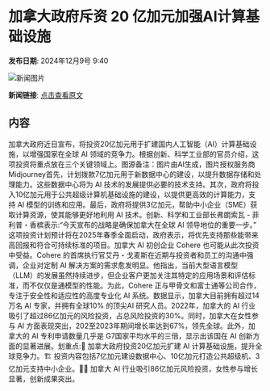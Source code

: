 # ​加拿大政府斥资 20 亿加元加强AI计算基础设施

**发布日期**: 2024年12月9号 9:40

![新闻图片](https://pic.chinaz.com/picmap/202305291510088853_10.jpg)

**新闻链接**: [点击查看原文](https://www.aibase.com/zh/news/13765)

## 内容

加拿大政府近日宣布，将投资20亿加元用于扩建国内人工智能（AI）计算基础设施，以增强国家在全球 AI 领域的竞争力。根据创新、科学工业部的官员介绍，这项投资将重点放在三个关键领域上。图源备注：图片由AI生成，图片授权服务商Midjourney首先，计划拨款7亿加元用于新数据中心的建设，以提升数据存储和处理能力。这些数据中心将为 AI 技术的发展提供必要的技术支持。其次，政府将投入10亿加元用于公共超级计算机基础设施的建设，以提供更高效的计算能力，支持 AI 模型的训练和应用。最后，政府将提供3亿加元，帮助中小企业（SME）获取计算资源，使其能够更好地利用 AI 技术。创新、科学和工业部长弗朗索瓦 - 菲利普・香槟表示:“今天宣布的战略是确保加拿大在全球 AI 领导地位的重要一步。” 这项投资计划预计将在2025年春季全面启动，政府表示，将优先支持那些能带来高回报和符合可持续标准的项目。加拿大 AI 初创企业 Cohere 也可能从此次投资中受益。Cohere 的首席执行官艾丹・戈麦斯在近期与投资者和员工的沟通中强调，企业对定制 AI 解决方案的需求愈发明显。他指出，当前大型语言模型（LLM）的发展虽然持续进步，但企业客户更加关注其特定的应用场景和评估标准，而不仅仅是通模型的性能。为此，Cohere 正与甲骨文和富士通等公司合作，专注于安全性和适应性的高度专业化 AI 系统。数据显示，加拿大目前拥有超过14万名 AI 专家，并拥有全球10% 的顶尖AI 研究人员。2022年，加拿大的 AI 行业吸引了超过86亿加元的风险投资，占总风险投资的30%。同时，加拿大在女性参与 AI 方面表现突出，202至2023年期间增长率达到67%，领先全球。此外，加拿大的 AI 专利申请数量几乎是 G7国家平均水平的三倍，显示出该国在 AI 创新方面的显著进展。划重点:🌟 加拿大政府投资20亿加元扩建 AI 计算基础设施，提升全球竞争力。🏗️ 投资内容包括7亿加元建设数据中心、10亿加元打造公共超级机、3亿加元支持中小企业。👩‍💻 加拿大 AI 行业吸引86亿加元风险投资，女性参与增长显著，创新成果突出。
